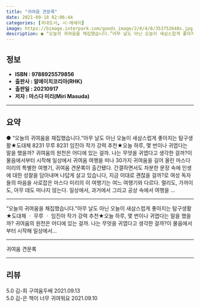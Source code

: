 ```yaml
---
title: "귀여움 견문록"
date: 2021-09-18 02:06:44
categories: [국내도서, 시-에세이]
image: https://bimage.interpark.com/goods_image/2/6/4/8/353752648s.jpg
description: ● “오늘의 귀여움을 채집했습니다.”아무 날도 아닌 오늘이 새삼스럽게 좋아지는 탐구생활★도대체 8231 무루 8231 임진아 작가 강력 추천★오늘 하루, 몇 번이나 귀엽다는 말을 했을까? 귀여움의 원천은 어디에 있는 걸까. 나는 무엇을 귀엽다고 생각한 걸까?이 물음에서부터 시작해 일상
---
```


## **정보**

- **ISBN : 9788925579856**
- **출판사 : 알에이치코리아(RHK)**
- **출판일 : 20210917**
- **저자 : 마스다 미리(Miri Masuda)**

------



## **요약**

●  “오늘의 귀여움을 채집했습니다.”아무 날도 아닌 오늘이 새삼스럽게 좋아지는 탐구생활★도대체 8231 무루 8231 임진아 작가 강력 추천★오늘 하루, 몇 번이나 귀엽다는 말을 했을까? 귀여움의 원천은 어디에 있는 걸까. 나는 무엇을 귀엽다고 생각한 걸까?이 물음에서부터 시작해 일상에서 귀여움 여행을 떠나 30가지 귀여움을 길어 올린 마스다 미리의 특별한 여행기, 귀여움 견문록이 출간됐다. 간결하면서도 차분한 문장 속에 인생에 대한 성찰을 담아내며 나답게 살고 있습니다, 지금 이대로 괜찮을 걸까?로 여성 독자들의 마음을 사로잡은 마스다 미리의 이 여행기는 여느 여행기와 다르다. 멀리도, 가까이도, 아무 데도 떠나지 않는다. 일상에서, 과거에서 그리고 공상 속에서 여행을 ...

------

“오늘의 귀여움을 채집했습니다.”아무 날도 아닌 오늘이 새삼스럽게 좋아지는 탐구생활★도대체 ㆍ 무루 ㆍ 임진아 작가 강력 추천★오늘 하루, 몇 번이나 귀엽다는 말을 했을까? 귀여움의 원천은 어디에 있는 걸까. 나는 무엇을 귀엽다고 생각한 걸까?이 물음에서부터 시작해 일상에서... 

------


귀여움 견문록 

------


## **리뷰** 

5.0 김-희 구여움두배  2021.09.13 <br/>5.0 김-은 책이 너무 귀여워요 2021.09.10 <br/>